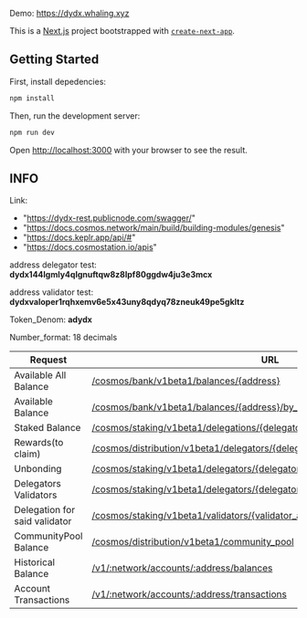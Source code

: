 Demo: https://dydx.whaling.xyz

This is a [Next.js](https://nextjs.org/) project bootstrapped with [`create-next-app`](https://github.com/vercel/next.js/tree/canary/packages/create-next-app).

## Getting Started

First, install depedencies:
```bash
npm install
```

Then, run the development server:

```bash
npm run dev
```

Open [http://localhost:3000](http://localhost:3000) with your browser to see the result.

## INFO

Link:
- "https://dydx-rest.publicnode.com/swagger/"
- "https://docs.cosmos.network/main/build/building-modules/genesis"
- "https://docs.keplr.app/api/#"
- "https://docs.cosmostation.io/apis"

address delegator test: **dydx144lgmly4qlgnuftqw8z8lpf80ggdw4ju3e3mcx**

address validator test: **dydxvaloper1rqhxemv6e5x43uny8qdyq78zneuk49pe5gkltz**

Token_Denom: **adydx**

Number_format: 18 decimals

| Request  | URL  |  Method |   
|---|---|---|
| Available All Balance          | [/cosmos/bank/v1beta1/balances/{address}](https://dydx-rest.publicnode.com/swagger/#/Query/AllBalance)                                                        | GET |
| Available Balance              | [/cosmos/bank/v1beta1/balances/{address}/by_denom](https://dydx-rest.publicnode.com/swagger/#/Query/Balance)                                                  | GET | 
|  Staked Balance                | [/cosmos/staking/v1beta1/delegations/{delegator_addr}](https://dydx-rest.publicnode.com/swagger/#/Query/DelegatorDelegations)                                 | GET |
| Rewards(to claim)              | [/cosmos/distribution/v1beta1/delegators/{delegator_address}/rewards](https://dydx-rest.publicnode.com/swagger/#/Query/DelegationTotalRewards)                | GET |
| Unbonding                      | [/cosmos/staking/v1beta1/delegators/{delegator_addr}/unbonding_delegations](https://dydx-rest.publicnode.com/swagger/#/Query/DelegatorUnbondingDelegations)   | GET |   
| Delegators Validators          | [/cosmos/staking/v1beta1/delegators/{delegator_addr}/validators](https://dydx-rest.publicnode.com/swagger/#/Query/DelegatorValidators)                        | GET |  
| Delegation for said validator  | [/cosmos/staking/v1beta1/validators/{validator_addr}/delegations/{delegator_addr}](https://dydx-rest.publicnode.com/swagger/#/Query/Delegation)               | GET |  
| CommunityPool Balance          | [/cosmos/distribution/v1beta1/community_pool](https://dydx-rest.publicnode.com/swagger/#/Query/CommunityPool)                                                 | GET |  
| Historical Balance             | [/v1/:network/accounts/:address/balances](https://apis.mintscan.io/v1/:network/accounts/:address/balances)                                                    | GET |  
| Account Transactions           | [/v1/:network/accounts/:address/transactions](https://apis.mintscan.io/v1/:network/accounts/:address/transactions)                                            | GET |  
